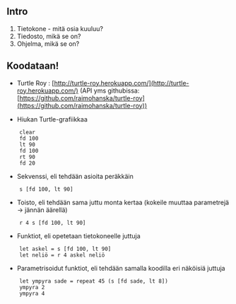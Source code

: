 Intro
-----

1.  Tietokone - mitä osia kuuluu?
2.  Tiedosto, mikä se on?
3.  Ohjelma, mikä se on?

Koodataan!
----------

- Turtle Roy : [http://turtle-roy.herokuapp.com/](http://turtle-roy.herokuapp.com/) (API yms githubissa: [https://github.com/raimohanska/turtle-roy](https://github.com/raimohanska/turtle-roy))

- Hiukan Turtle-grafiikkaa

```
    clear
    fd 100
    lt 90
    fd 100
    rt 90
    fd 20
```

- Sekvenssi, eli tehdään asioita peräkkäin

```
    s [fd 100, lt 90]
```

- Toisto, eli tehdään sama juttu monta kertaa (kokeile muuttaa parametrejä -\> jännän äärellä)

```
    r 4 s [fd 100, lt 90]
```

- Funktiot, eli opetetaan tietokoneelle juttuja

```
    let askel = s [fd 100, lt 90] 
    let neliö = r 4 askel neliö
```

- Parametrisoidut funktiot, eli tehdään samalla koodilla eri näköisiä juttuja

```
    let ympyra sade = repeat 45 (s [fd sade, lt 8]) 
    ympyra 2 
    ympyra 4
```
